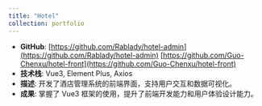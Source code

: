 ```yaml
---
title: "Hotel"
collection: portfolio
---
```


- **GitHub**: [https://github.com/Rablady/hotel-admin](https://github.com/Rablady/hotel-admin) [https://github.com/Guo-Chenxu/hotel-front](https://github.com/Guo-Chenxu/hotel-front)
- **技术栈**: Vue3, Element Plus, Axios  
- **描述**: 开发了酒店管理系统的前端界面，支持用户交互和数据可视化。  
- **成果**: 掌握了 Vue3 框架的使用，提升了前端开发能力和用户体验设计能力。